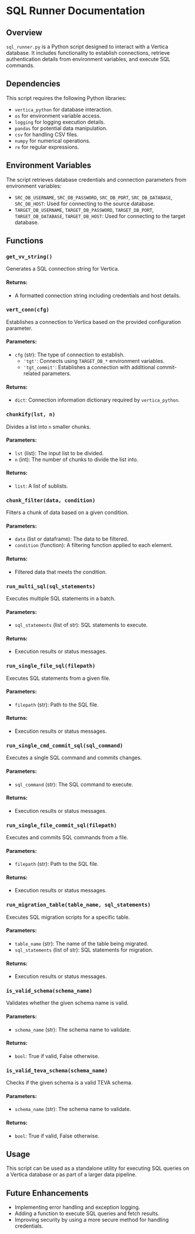 # SQL Runner Documentation

## Overview
`sql_runner.py` is a Python script designed to interact with a Vertica database. It includes functionality to establish connections, retrieve authentication details from environment variables, and execute SQL commands.

## Dependencies
This script requires the following Python libraries:
- `vertica_python` for database interaction.
- `os` for environment variable access.
- `logging` for logging execution details.
- `pandas` for potential data manipulation.
- `csv` for handling CSV files.
- `numpy` for numerical operations.
- `re` for regular expressions.

## Environment Variables
The script retrieves database credentials and connection parameters from environment variables:
- `SRC_DB_USERNAME`, `SRC_DB_PASSWORD`, `SRC_DB_PORT`, `SRC_DB_DATABASE`, `SRC_DB_HOST`: Used for connecting to the source database.
- `TARGET_DB_USERNAME`, `TARGET_DB_PASSWORD`, `TARGET_DB_PORT`, `TARGET_DB_DATABASE`, `TARGET_DB_HOST`: Used for connecting to the target database.

## Functions

### `get_vv_string()`
Generates a SQL connection string for Vertica.
#### Returns:
- A formatted connection string including credentials and host details.

### `vert_conn(cfg)`
Establishes a connection to Vertica based on the provided configuration parameter.
#### Parameters:
- `cfg` (str): The type of connection to establish.
  - `'tgt'`: Connects using `TARGET_DB_*` environment variables.
  - `'tgt_commit'`: Establishes a connection with additional commit-related parameters.
#### Returns:
- `dict`: Connection information dictionary required by `vertica_python`.

### `chunkify(lst, n)`
Divides a list into `n` smaller chunks.
#### Parameters:
- `lst` (list): The input list to be divided.
- `n` (int): The number of chunks to divide the list into.
#### Returns:
- `list`: A list of sublists.

### `chunk_filter(data, condition)`
Filters a chunk of data based on a given condition.
#### Parameters:
- `data` (list or dataframe): The data to be filtered.
- `condition` (function): A filtering function applied to each element.
#### Returns:
- Filtered data that meets the condition.

### `run_multi_sql(sql_statements)`
Executes multiple SQL statements in a batch.
#### Parameters:
- `sql_statements` (list of str): SQL statements to execute.
#### Returns:
- Execution results or status messages.

### `run_single_file_sql(filepath)`
Executes SQL statements from a given file.
#### Parameters:
- `filepath` (str): Path to the SQL file.
#### Returns:
- Execution results or status messages.

### `run_single_cmd_commit_sql(sql_command)`
Executes a single SQL command and commits changes.
#### Parameters:
- `sql_command` (str): The SQL command to execute.
#### Returns:
- Execution results or status messages.

### `run_single_file_commit_sql(filepath)`
Executes and commits SQL commands from a file.
#### Parameters:
- `filepath` (str): Path to the SQL file.
#### Returns:
- Execution results or status messages.

### `run_migration_table(table_name, sql_statements)`
Executes SQL migration scripts for a specific table.
#### Parameters:
- `table_name` (str): The name of the table being migrated.
- `sql_statements` (list of str): SQL statements for migration.
#### Returns:
- Execution results or status messages.

### `is_valid_schema(schema_name)`
Validates whether the given schema name is valid.
#### Parameters:
- `schema_name` (str): The schema name to validate.
#### Returns:
- `bool`: True if valid, False otherwise.

### `is_valid_teva_schema(schema_name)`
Checks if the given schema is a valid TEVA schema.
#### Parameters:
- `schema_name` (str): The schema name to validate.
#### Returns:
- `bool`: True if valid, False otherwise.

## Usage
This script can be used as a standalone utility for executing SQL queries on a Vertica database or as part of a larger data pipeline.

## Future Enhancements
- Implementing error handling and exception logging.
- Adding a function to execute SQL queries and fetch results.
- Improving security by using a more secure method for handling credentials.
